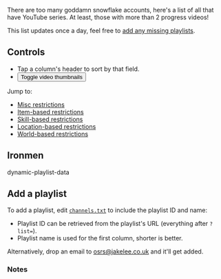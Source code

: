 There are too many goddamn snowflake accounts, here's a list of all that have YouTube series. At least, those with more than 2 progress videos!

This list updates once a day, feel free to [add any missing playlists](#add-a-playlist).

## Controls

*  Tap a column's header to sort by that field.
* <button onclick="toggleImages();">Toggle video thumbnails</button>

Jump to:
* [Misc restrictions](#misc-restrictions)
* [Item-based restrictions](#item-based-restrictions)
* [Skill-based restrictions](#skill-based-restrictions)
* [Location-based restrictions](#location-based-restrictions)
* [World-based restrictions](#world-based-restrictions)

## Ironmen

dynamic-playlist-data

## Add a playlist

To add a playlist, edit [`channels.txt`](https://github.com/JakeSteam/osrs-ironmen/blob/main/automation/playlists.txt) to include the playlist ID and name:
* Playlist ID can be retrieved from the playlist's URL (everything after `?list=`).
* Playlist name is used for the first column, shorter is better.

Alternatively, drop an email to [osrs@jakelee.co.uk](mailto:osrs@jakelee.co.uk) and it'll get added.

### Notes

[^max-videos]: Note that only 50 playlist videos can be fetched at once via YouTube's API, and pagination is not currently implemented.